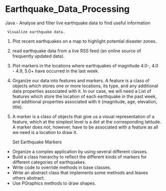 # Earthquake_Data_Processing
Java - Analyse and filter live earthquake data to find useful information

     Visualize earthquake data.
1. Plot recent earthquakes on a map to highlight potential disaster zones.
2. read earthquake data from a live RSS feed (an online source of frequently updated data).
3. Plot markers in the locations where earthquakes of magnitude 4.0-, 4.0 - 4.9, 5.0+ have occurred in the last week.
4. Organize our data into features and markers. A feature is a class of objects which stores one or more locations, its type, and any additional data properties associated with it. In our case, we will need a List of features which store the location of each earthquake in the past week, and additional properties associated with it (magnitude, age, elevation, title).
5. A marker is a class of objects that give us a visual representation of a feature, which at the simplest level is a dot at the corresponding latitude. A marker does not, however, have to be associated with a feature as all we need is a location to draw it.


     Set Earthquake Markers
* Organize a complex application by using several different classes.
* Build a class hierarchy to reflect the different kinds of markers for different categories of earthquakes.
* Write code to override methods in base classes.
* Write an abstract class that implements some methods and leaves others abstract.
* Use PGraphics methods to draw shapes.
